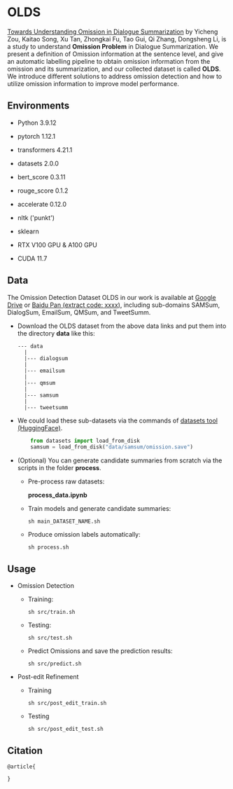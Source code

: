 # OLDS

[Towards Understanding Omission in Dialogue Summarization](https://arxiv.org/abs/2211.07145) by Yicheng Zou, Kaitao Song, Xu Tan, Zhongkai Fu, Tao Gui, Qi Zhang, Dongsheng Li, is a study to understand **Omission Problem** in Dialogue Summarization. We present a definition of Omission information at the sentence level, and give an automatic labelling pipeline to obtain omission information from the omission and its summarization, and our collected dataset is called **OLDS**. We introduce different solutions to address omission detection and how to utilize omission information to improve model performance.

## Environments

* Python 3.9.12
 
* pytorch 1.12.1

* transformers 4.21.1

* datasets 2.0.0

* bert_score 0.3.11

* rouge_score 0.1.2

* accelerate 0.12.0

* nltk ('punkt')

* sklearn

* RTX V100 GPU & A100 GPU

* CUDA 11.7

## Data

The Omission Detection Dataset OLDS in our work is available at [Google Drive]() or [Baidu Pan  (extract code: xxxx)](), including sub-domains SAMSum, DialogSum, EmailSum, QMSum, and TweetSumm.

* Download the OLDS dataset from the above data links and put them into the directory **data** like this:

	```
	--- data
	  |
	  |--- dialogsum
	  |
      |--- emailsum
      |
      |--- qmsum
      |
      |--- samsum
      |
      |--- tweetsumm
	```

* We could load these sub-datasets via the commands of [datasets tool (HuggingFace)](https://huggingface.co/docs/datasets/index).

	```python
        from datasets import load_from_disk
        samsum = load_from_disk("data/samsum/omission.save")
	```

* (Optional) You can generate candidate summaries from scratch via the scripts in the folder **process**.

    * Pre-process raw datasets: 
        
        **process_data.ipynb**

    * Train models and generate candidate summaries:
        ```
        sh main_DATASET_NAME.sh
        ```

    * Produce omission labels automatically:
        ```
        sh process.sh
        ```
## Usage

* Omission Detection

    * Training:
        ```
        sh src/train.sh
        ```
    * Testing:
        ```
        sh src/test.sh
        ```
    * Predict Omissions and save the prediction results:

        ```
        sh src/predict.sh
        ```
* Post-edit Refinement

    * Training
        ```
        sh src/post_edit_train.sh
        ```

    * Testing
        ```
        sh src/post_edit_test.sh
        ```

## Citation

    @article{
    
    }
